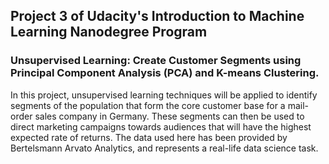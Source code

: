 ## Project 3 of Udacity's Introduction to Machine Learning Nanodegree Program

### Unsupervised Learning: Create Customer Segments using Principal Component Analysis (PCA) and K-means Clustering.  

In this project, unsupervised learning techniques will be applied to identify segments of the population that form the core customer base for a mail-order sales company in Germany. These segments can then be used to direct marketing campaigns towards audiences that will have the highest expected rate of returns. The data used here has been provided by Bertelsmann Arvato Analytics, and represents a real-life data science task.

